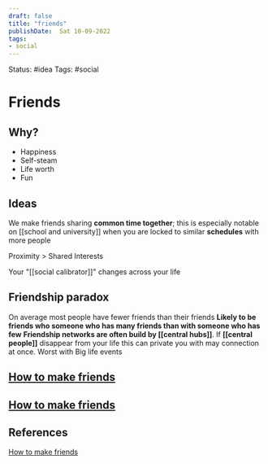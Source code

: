 ```yaml
---
draft: false
title: "friends"
publishDate:  Sat 10-09-2022
tags:
- social
---
```

Status: #idea
Tags: #social

# Friends
## Why?
- Happiness
- Self-steam
- Life worth
- Fun

## Ideas

We make friends sharing **common time together**; this is especially notable on [[school and university]] when you are locked to similar **schedules** with more people

Proximity > Shared Interests 

Your "[[social calibrator]]" changes across your life 

## Friendship paradox
On average most people have fewer friends than their friends 
**Likely to be friends who someone who has many friends than with someone who has few** 
**Friendship networks are often build by [[central hubs]]**.
If **[[central people]]** disappear from your life this can private you with may connection at once. Worst with Big life events

## [How to make friends](Zettelkasten/How%20to%20make%20friends.md)

## [How to make friends](Zettelkasten/How%20to%20make%20friends.md)

## References

[How to make friends](https://www.youtube.com/watch?v=I9hJ_Rux9y0)